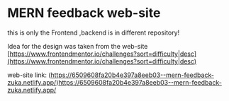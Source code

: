 # MERN feedback web-site 

this is only the Frontend ,backend is in different repository!

Idea for the design was taken from the web-site [https://www.frontendmentor.io/challenges?sort=difficulty|desc](https://www.frontendmentor.io/challenges?sort=difficulty|desc)

web-site link: (https://6509608fa20b4e397a8eeb03--mern-feedback-zuka.netlify.app/)https://6509608fa20b4e397a8eeb03--mern-feedback-zuka.netlify.app/
